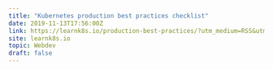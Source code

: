 ```yaml
---
title: "Kubernetes production best practices checklist"
date: 2019-11-13T17:56:00Z
link: https://learnk8s.io/production-best-practices/?utm_medium=RSS&utm_source=hune
site: learnk8s.io
topic: Webdev
draft: false
---
```

